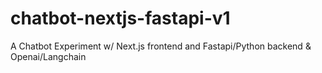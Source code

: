 # chatbot-nextjs-fastapi-v1
A Chatbot Experiment w/ Next.js frontend and Fastapi/Python backend &amp; Openai/Langchain 
